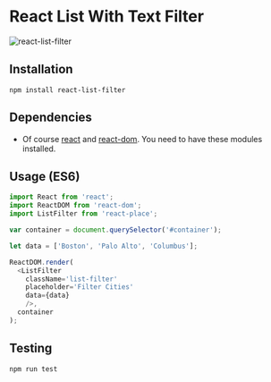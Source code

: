 # React List With Text Filter

![react-list-filter](http://i.imgur.com/dQxF3UJ.gifv)

## Installation

```
npm install react-list-filter
```

## Dependencies

* Of course [react](https://www.npmjs.com/package/react) and [react-dom](https://www.npmjs.com/package/react-dom). You need to have these modules installed.

## Usage (ES6)

```js
import React from 'react';
import ReactDOM from 'react-dom';
import ListFilter from 'react-place';

var container = document.querySelector('#container');

let data = ['Boston', 'Palo Alto', 'Columbus'];

ReactDOM.render(
  <ListFilter
    className='list-filter'
    placeholder='Filter Cities'
    data={data}
    />,
  container
);
```


## Testing

```
npm run test
```
